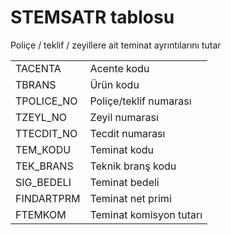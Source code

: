 <h1>STEMSATR tablosu</h1>
Poliçe / teklif / zeyillere ait teminat ayrıntılarını tutar

<table>
<tr>
<td>TACENTA</td>
<td>Acente kodu</td>
</tr>
<tr>
<td>TBRANS</td>
<td>Ürün kodu</td>
</tr>
<tr>
<td>TPOLICE_NO</td>
<td>Poliçe/teklif numarası</td>
</tr>
<tr>
<td>TZEYL_NO</td>
<td>Zeyil numarası</td>
</tr>
<tr>
<td>TTECDIT_NO</td>
<td>Tecdit numarası</td>
</tr>
<tr>
<td>TEM_KODU</td>
<td>Teminat kodu</td>
</tr>
<tr>
<td>TEK_BRANS</td>
<td>Teknik branş kodu</td>
</tr>
<tr>
<td>SIG_BEDELI</td>
<td>Teminat bedeli</td>
</tr>
<tr>
<td>FINDARTPRM</td>
<td>Teminat net primi</td>
</tr>
<tr>
<td>FTEMKOM</td>
<td>Teminat komisyon tutarı</td>
</tr>
<table>
